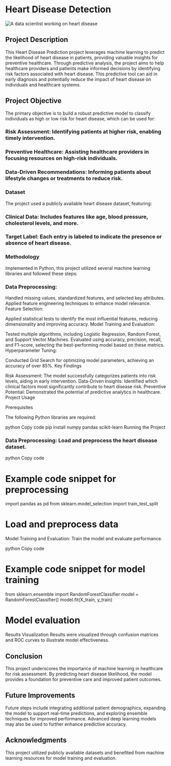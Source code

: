 # Heart Disease Detection

![A data scientist working on heart disease](https://github.com/user-attachments/assets/0b9439f4-3c8e-4015-9877-d46c364a6d8f)

## Project Description

This Heart Disease Prediction project leverages machine learning to predict the likelihood of heart disease in patients, providing valuable insights for preventive healthcare. Through predictive analysis, the project aims to help healthcare providers and patients make informed decisions by identifying risk factors associated with heart disease. This predictive tool can aid in early diagnosis and potentially reduce the impact of heart disease on individuals and healthcare systems.

## Project Objective

The primary objective is to build a robust predictive model to classify individuals as high or low risk for heart disease, which can be used for:

### Risk Assessment: Identifying patients at higher risk, enabling timely intervention.

### Preventive Healthcare: Assisting healthcare providers in focusing resources on high-risk individuals.

### Data-Driven Recommendations: Informing patients about lifestyle changes or treatments to reduce risk.

### Dataset

The project used a publicly available heart disease dataset, featuring:

### Clinical Data: Includes features like age, blood pressure, cholesterol levels, and more.

### Target Label: Each entry is labeled to indicate the presence or absence of heart disease.

### Methodology

Implemented in Python, this project utilized several machine learning libraries and followed these steps:

### Data Preprocessing:


Handled missing values, standardized features, and selected key attributes.
Applied feature engineering techniques to enhance model relevance.
Feature Selection:

Applied statistical tests to identify the most influential features, reducing dimensionality and improving accuracy.
Model Training and Evaluation:

Tested multiple algorithms, including Logistic Regression, Random Forest, and Support Vector Machines.
Evaluated using accuracy, precision, recall, and F1-score, selecting the best-performing model based on these metrics.
Hyperparameter Tuning:

Conducted Grid Search for optimizing model parameters, achieving an accuracy of over 85%.
Key Findings

Risk Assessment: The model successfully categorizes patients into risk levels, aiding in early intervention.
Data-Driven Insights: Identified which clinical factors most significantly contribute to heart disease risk.
Preventive Potential: Demonstrated the potential of predictive analytics in healthcare.
Project Usage

Prerequisites

The following Python libraries are required:

python
Copy code
pip install numpy pandas scikit-learn
Running the Project

### Data Preprocessing: Load and preprocess the heart disease dataset.

python
Copy code
# Example code snippet for preprocessing
import pandas as pd
from sklearn.model_selection import train_test_split
# Load and preprocess data
Model Training and Evaluation: Train the model and evaluate performance.

python
Copy code

# Example code snippet for model training

from sklearn.ensemble import RandomForestClassifier
model = RandomForestClassifier()
model.fit(X_train, y_train)

# Model evaluation
Results Visualization
Results were visualized through confusion matrices and ROC curves to illustrate model effectiveness.

## Conclusion

This project underscores the importance of machine learning in healthcare for risk assessment. By predicting heart disease likelihood, the model provides a foundation for preventive care and improved patient outcomes.

## Future Improvements

Future steps include integrating additional patient demographics, expanding the model to support real-time predictions, and exploring ensemble techniques for improved performance. Advanced deep learning models may also be used to further enhance predictive accuracy.

## Acknowledgments

This project utilized publicly available datasets and benefited from machine learning resources for model training and evaluation.
